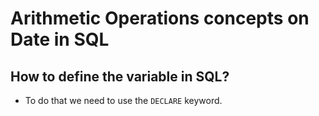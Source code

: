 # Arithmetic Operations concepts on Date in SQL
## How to define the variable in SQL?
  * To do that we need to use the ```DECLARE``` keyword.
